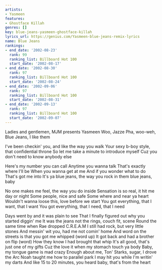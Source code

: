 ```yaml
---
artists:
- Yasmeen
features:
- Ghostface Killah
genres: []
key: blue-jeans-yasmeen-ghostface-killah
lyrics_url: https://genius.com/Yasmeen-blue-jeans-remix-lyrics
name: Blue Jeans
rankings:
- end_date: '2002-08-23'
  rank: 99
  ranking_list: Billboard Hot 100
  start_date: '2002-08-17'
- end_date: '2002-08-30'
  rank: 97
  ranking_list: Billboard Hot 100
  start_date: '2002-08-24'
- end_date: '2002-09-06'
  rank: 97
  ranking_list: Billboard Hot 100
  start_date: '2002-08-31'
- end_date: '2002-09-13'
  rank: 97
  ranking_list: Billboard Hot 100
  start_date: '2002-09-07'
---
```

Ladies and gentlemen, MJM presents Yasmeen
Woo, Jazze Pha, woo-weh, Blue Jeans, I like them


I've been checkin' you, and like the way you walk
Your sexy b-boy style, that confidential throne
So let me take a minute to introduce myself
Cuz you don't need to know anybody else


Here's my number you can call
Anytime you wanna talk
That's exactly where I'll be
When you wanna get at me
And if you wonder what to do
That's got me into
It's ya blue jeans, the way you rock in them blue jeans, baby


No one makes me feel, the way you do inside
Sensation is so real, it hit me day or night
Some people, nice and safe
Some where and near ya heart
Wouldn't wanna loose this, love before we start
You got everything, that I want, that I want
You got everything, that I need, that I need




Days went by and it was plain to see
That I finally figured out why you started diggin' me
It was the jeans not the rings, couch fit, scene
Round the same time when Rae dropped C.R.E.A.M
I still had rock, but very little stones
And messin' wit you, had me not comin' home
And word on the streets is that you got me whipped (word up)
It got back and had a brother on flip (word)
How they know I had brought that whip
It's all good, that's just one of my gifts
Cuz the love it when my stomach touch ya body
Baby, my tongue game is mad crazy
Enough about me, Ton' Starks, sugar, I drove the Arc
Noah taught me how to parallel park
I may hit you while I'm writin' my darts
And like 15 to 20 minutes, you heard baby, that's from the heart
